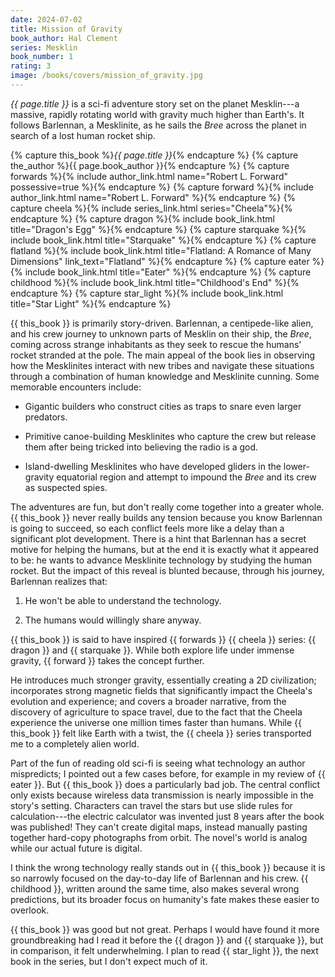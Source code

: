 ```yaml
---
date: 2024-07-02
title: Mission of Gravity
book_author: Hal Clement
series: Mesklin
book_number: 1
rating: 3
image: /books/covers/mission_of_gravity.jpg
---
```


<cite class="book-title">{{ page.title }}</cite> is a sci-fi adventure story
set on the planet Mesklin---a massive, rapidly rotating world with gravity
much higher than Earth's. It follows Barlennan, a Mesklinite, as he sails the
_Bree_ across the planet in search of a lost human rocket ship.

{% capture this_book %}<cite class="book-title">{{ page.title }}</cite>{% endcapture %}
{% capture the_author %}<span class="author-name">{{ page.book_author }}</span>{% endcapture %}
{% capture forwards %}{% include author_link.html name="Robert L. Forward" possessive=true %}{% endcapture %}
{% capture forward %}{% include author_link.html name="Robert L. Forward" %}{% endcapture %}
{% capture cheela %}{% include series_link.html series="Cheela"%}{% endcapture %}
{% capture dragon %}{% include book_link.html title="Dragon's Egg" %}{% endcapture %}
{% capture starquake %}{% include book_link.html title="Starquake" %}{% endcapture %}
{% capture flatland %}{% include book_link.html title="Flatland: A Romance of Many Dimensions" link_text="Flatland" %}{% endcapture %}
{% capture eater %}{% include book_link.html title="Eater" %}{% endcapture %}
{% capture childhood %}{% include book_link.html title="Childhood's End" %}{% endcapture %}
{% capture star_light %}{% include book_link.html title="Star Light" %}{% endcapture %}

{{ this_book }} is primarily story-driven. Barlennan, a centipede-like alien,
and his crew journey to unknown parts of Mesklin on their ship, the _Bree_,
coming across strange inhabitants as they seek to rescue the humans' rocket
stranded at the pole. The main appeal of the book lies in observing how the
Mesklinites interact with new tribes and navigate these situations through a
combination of human knowledge and Mesklinite cunning. Some memorable
encounters include:

- Gigantic builders who construct cities as traps to snare even larger
  predators.

- Primitive canoe-building Mesklinites who capture the crew but release them
  after being tricked into believing the radio is a god.

- Island-dwelling Mesklinites who have developed gliders in the lower-gravity
  equatorial region and attempt to impound the _Bree_ and its crew as
  suspected spies.

The adventures are fun, but don't really come together into a greater whole.
{{ this_book }} never really builds any tension because you know Barlennan is
going to succeed, so each conflict feels more like a delay than a significant
plot development. There is a hint that Barlennan has a secret motive for
helping the humans, but at the end it is exactly what it appeared to be: he
wants to advance Mesklinite technology by studying the human rocket. But the
impact of this reveal is blunted because, through his journey, Barlennan
realizes that:

1. He won't be able to understand the technology.

2. The humans would willingly share anyway.

{{ this_book }} is said to have inspired {{ forwards }} {{ cheela }} series:
{{ dragon }} and {{ starquake }}. While both explore life under immense
gravity, {{ forward }} takes the concept further.

He introduces much stronger gravity, essentially creating a 2D civilization;
incorporates strong magnetic fields that significantly impact the Cheela's
evolution and experience; and covers a broader narrative, from the discovery
of agriculture to space travel, due to the fact that the Cheela experience the
universe one million times faster than humans. While {{ this_book }} felt like
Earth with a twist, the {{ cheela }} series transported me to a completely
alien world.

Part of the fun of reading old sci-fi is seeing what technology an author
mispredicts; I pointed out a few cases before, for example in my review of {{
eater }}. But {{ this_book }} does a particularly bad job. The central
conflict only exists because wireless data transmission is nearly impossible
in the story's setting. Characters can travel the stars but use slide rules
for calculation---the electric calculator was invented just 8 years after the
book was published! They can't create digital maps, instead manually pasting
together hard-copy photographs from orbit. The novel's world is analog while
our actual future is digital.

I think the wrong technology really stands out in {{ this_book }} because it
is so narrowly focused on the day-to-day life of Barlennan and his crew. {{
childhood }}, written around the same time, also makes several wrong
predictions, but its broader focus on humanity's fate makes these easier to
overlook.

{{ this_book }} was good but not great. Perhaps I would have found it more
groundbreaking had I read it before the {{ dragon }} and {{ starquake }}, but
in comparison, it felt underwhelming. I plan to read {{ star_light }}, the
next book in the series, but I don't expect much of it.
